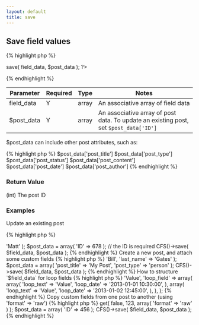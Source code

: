 ```yaml
---
layout: default
title: save
---
```


## Save field values

{% highlight php %}
<?php CFS()->save( field_data, $post_data ); ?>
{% endhighlight %}

| Parameter | Required | Type | Notes |
|-----------|----------|------|-------|
| field_data  | Y | array | An associative array of field data |
| $post_data  | Y | array | An associative array of post data. To update an existing post, set `$post_data['ID']` |

$post_data can include other post attributes, such as:

{% highlight php %}
$post_data['post_title']
$post_data['post_type']
$post_data['post_status']
$post_data['post_content']
$post_data['post_date']
$post_data['post_author']
{% endhighlight %}

### Return Value

(int) The post ID

### Examples

Update an existing post

{% highlight php %}
<?php
$field_data = array( 'first_name' => 'Matt' );
$post_data = array( 'ID' => 678 ); // the ID is required
CFS()->save( $field_data, $post_data );
{% endhighlight %}

Create a new post, and attach some custom fields

{% highlight php %}
<?php
$field_data = array( 'first_name' => 'Bill', 'last_name' => 'Gates' );
$post_data = array( 'post_title' => 'My Post', 'post_type' => 'person' );
CFS()->save( $field_data, $post_data );
{% endhighlight %}

How to structure `$field_data` for loop fields

{% highlight php %}
<?php
$field_data = array(
    'text_field' => 'Value',
    'loop_field' => array(
        array(
            'loop_text' => 'Value',
            'loop_date' => '2013-01-01 10:30:00',
        ),
        array(
            'loop_text' => 'Value',
            'loop_date' => '2013-01-02 12:45:00',
        ),
    ),
);
{% endhighlight %}

Copy custom fields from one post to another (using 'format' => 'raw')

{% highlight php %}
<?php
$field_data = CFS()->get( false, 123, array( 'format' => 'raw' ) );
$post_data = array( 'ID' => 456 );
CFS()->save( $field_data, $post_data );
{% endhighlight %}

